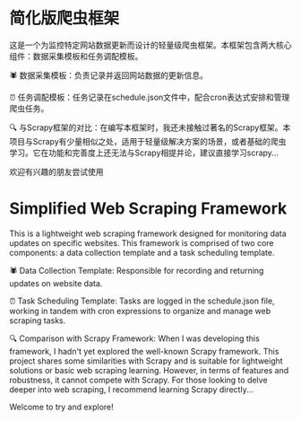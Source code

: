 # 简化版爬虫框架
这是一个为监控特定网站数据更新而设计的轻量级爬虫框架。本框架包含两大核心组件：数据采集模板和任务调配模板。

🕷️ 数据采集模板：负责记录并返回网站数据的更新信息。

⏰ 任务调配模板：任务记录在schedule.json文件中，配合cron表达式安排和管理爬虫任务。

🔍 与Scrapy框架的对比：在编写本框架时，我还未接触过著名的Scrapy框架。本项目与Scrapy有少量相似之处，适用于轻量级解决方案的场景，或者基础的爬虫学习。它在功能和完善度上还无法与Scrapy相提并论，建议直接学习scrapy...

欢迎有兴趣的朋友尝试使用

# Simplified Web Scraping Framework
This is a lightweight web scraping framework designed for monitoring data updates on specific websites. This framework is comprised of two core components: a data collection template and a task scheduling template.

🕷️ Data Collection Template: Responsible for recording and returning updates on website data.

⏰ Task Scheduling Template: Tasks are logged in the schedule.json file, working in tandem with cron expressions to organize and manage web scraping tasks.

🔍 Comparison with Scrapy Framework: When I was developing this framework, I hadn't yet explored the well-known Scrapy framework. This project shares some similarities with Scrapy and is suitable for lightweight solutions or basic web scraping learning. However, in terms of features and robustness, it cannot compete with Scrapy. For those looking to delve deeper into web scraping, I recommend learning Scrapy directly...

Welcome to try and explore!
